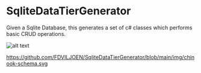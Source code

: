 # SqliteDataTierGenerator
Given a Sqlite Database, this generates a set of c# classes which performs basic CRUD operations. 

![alt text]([https://github.com/[username]/[reponame]/blob/[branch]/image.jpg?raw=true](https://github.com/FDVILJOEN/SqliteDataTierGenerator/blob/main/img/chinook-schema.svg)https://github.com/FDVILJOEN/SqliteDataTierGenerator/blob/main/img/chinook-schema.svg)


https://github.com/FDVILJOEN/SqliteDataTierGenerator/blob/main/img/chinook-schema.svg
